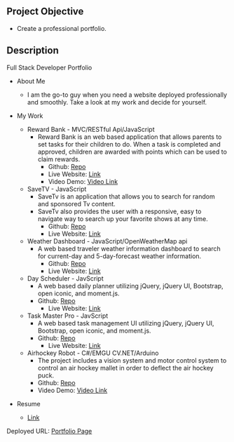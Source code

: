 ## Project Objective

* Create a professional portfolio.

## Description

Full Stack Developer Portfolio

 - About Me

   - I am the go-to guy when you need a website deployed professionally and smoothly. Take a look at my work and decide for yourself.

- My Work

  - Reward Bank - MVC/RESTful Api/JavaScript
    - Reward Bank is an web based application that allows parents to set tasks for their children to do. When a task is completed and approved, children are awarded with points which can be used to claim rewards.
      - Github: [Repo](https://github.com/UTBootCampGroup2Project2/reward-bank)
      - Live Website: [Link](https://rocky-dawn-18669.herokuapp.com/#)
      - Video Demo: [Video Link](https://drive.google.com/file/d/1qJ_XK1nsTOKhVRz9ITCXRCtJtY105nj6/view)
  - SaveTV - JavaScript
    - SaveTv is an application that allows you to search for random and sponsored Tv content.
    - SaveTv also provides the user with a responsive, easy to navigate way to search up your favorite shows at any time.
      - Github: [Repo](https://github.com/UTBootCampGroup2/SaveTV)
      - Live Website: [Link](https://utbootcampgroup2.github.io/SaveTV/)
  - Weather Dashboard - JavaScript/OpenWeatherMap api
    - A web based traveler weather information dashboard to search for current-day and 5-day-forecast weather information.
      - Github: [Repo](https://github.com/BrianCKWang/weather-dashboard)
      - Live Website: [Link](https://brianckwang.github.io/weather-dashboard/)
  - Day Scheduler - JavScript
    - A web based daily planner utilizing jQuery, jQuery UI, Bootstrap, open iconic, and moment.js.
    - Github: [Repo](https://github.com/BrianCKWang/simple-day-scheduler)
      - Live Website: [Link](https://brianckwang.github.io/simple-day-scheduler/)
  - Task Master Pro - JavScript
    - A web based task management UI utilizing jQuery, jQuery UI, Bootstrap, open iconic, and moment.js.
    - Github: [Repo](https://github.com/BrianCKWang/task-master-pro)
      - Live Website: [Link](https://brianckwang.github.io/task-master-pro/)
  - Airhockey Robot - C#/EMGU CV.NET/Arduino
    - The project includes a vision system and motor control system to control an air hockey mallet in order to deflect the air hockey puck.
    - Github: [Repo](https://github.com/BrianCKWang/airhockey-table-robot)
    - Video Demo: [Video Link](https://www.youtube.com/watch?v=BS8QJHVgoiw)
    
- Resume

  - [Link](https://github.com/BrianCKWang/my-portfolio/blob/main/assets/docs/Resume.pdf)

Deployed URL: [Portfolio Page](https://brianckwang.github.io/my-portfolio/)
